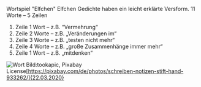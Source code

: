 Wortspiel "Elfchen"
Elfchen Gedichte haben ein leicht erklärte Versform. 11 Worte – 5 Zeilen

1. Zeile 1 Wort –  z.B.	“Vermehrung“
2. Zeile 2 Worte – z.B. „Veränderungen im“
3. Zeile 3 Worte – z.B. „testen nicht mehr“
4. Zeile 4 Worte – z.B. „große Zusammenhänge immer mehr“
5. Zeile 1 Wort –  z.B. „mitdenken“

![Wort](https://cdn.pixabay.com/photo/2015/09/09/20/50/writing-933262_1280.jpg)
Bild:tookapic, Pixabay License[https://pixabay.com/de/photos/schreiben-notizen-stift-hand-933262/]{22.03.2020}
